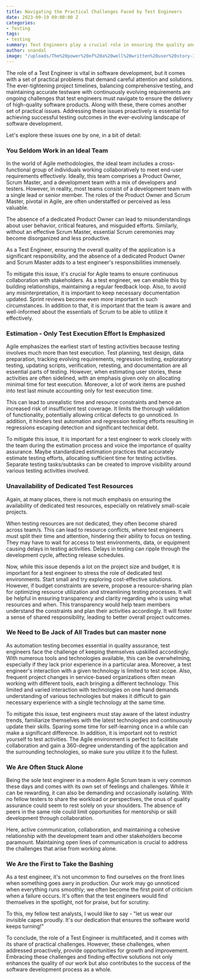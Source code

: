 ```yaml
---
title: Navigating the Practical Challenges Faced by Test Engineers
date: 2023-09-19 09:00:00 Z
categories:
- Testing
tags:
- testing
summary: Test Engineers play a crucial role in ensuring the quality and reliability of software applications, but their day-to-day activities are rife with practical challenges—challenges that are more or less accepted as part and parcel of the job. In this article, we will explore the common issues that test engineers encounter during their work, shedding light on the intricacies of their responsibilities and the importance of addressing these challenges effectively.
author: snandal
image: "/uploads/The%20power%20of%20a%20well%20written%20user%20story-396f37.png"
---
```


The role of a Test Engineer is vital in software development, but it comes with a set of practical problems that demand careful attention and solutions. The ever-tightening project timelines, balancing comprehensive testing, and maintaining accurate testware with continuously evolving requirements are ongoing challenges that test engineers must navigate to ensure the delivery of high-quality software products. 
Along with these, there comes another set of practical issues. Addressing these issues proactively is essential for achieving successful testing outcomes in the ever-evolving landscape of software development.

Let's explore these issues one by one, in a bit of detail:

### You Seldom Work in an Ideal Team
In the world of Agile methodologies, the ideal team includes a cross-functional group of individuals working collaboratively to meet end-user requirements effectively. Ideally, this team comprises a Product Owner, Scrum Master, and a development team with a mix of developers and testers. However, in reality, most teams consist of a development team with a single lead or senior member. The roles of the Product Owner and Scrum Master, pivotal in Agile, are often understaffed or perceived as less valuable.

The absence of a dedicated Product Owner can lead to misunderstandings about user behavior, critical features, and misguided efforts. Similarly, without an effective Scrum Master, essential Scrum ceremonies may become disorganized and less productive.

As a Test Engineer, ensuring the overall quality of the application is a significant responsibility, and the absence of a dedicated Product Owner and Scrum Master adds to a test engineer's responsibilities immensely.

To mitigate this issue, it's crucial for Agile teams to ensure continuous collaboration with stakeholders. As a test engineer, we can enable this by building relationships, maintaining a regular feedback loop. Also, to avoid any misinterpretation, it is important to keep necessary documentation updated. Sprint reviews become even more important in such circumstances. In addition to that, it is important that the team is aware and well-informed about the essentials of Scrum to be able to utilize it effectively.


### Estimation - Only Test Execution Effort Is Emphasized
Agile emphasizes the earliest start of testing activities because testing involves much more than test execution. Test planning, test design, data preparation, tracking evolving requirements, regression testing, exploratory testing, updating scripts, verification, retesting, and documentation are all essential parts of testing. However, when estimating user stories, these activities are often sidelined, with an emphasis given only on allocating minimal time for test execution. Moreover, a lot of work items are pushed into test last minute accounting only for test execution time.

This can lead to unrealistic time and resource constraints and hence an increased risk of insufficient test coverage. It limits the thorough validation of functionality, potentially allowing critical defects to go unnoticed. In addition, it hinders test automation and regression testing efforts resulting in regressions escaping detection and significant technical debt.

To mitigate this issue, it is important for a test engineer to work closely with the team during the estimation process and voice the importance of quality assurance. Maybe standardized estimation practices that accurately estimate testing efforts, allocating sufficient time for testing activities. Separate testing tasks/subtasks can be created to improve visibility around various testing activities involved.


### Unavailability of Dedicated Test Resources
Again, at many places, there is not much emphasis on ensuring the availability of dedicated test resources, especially on relatively small-scale projects.

When testing resources are not dedicated, they often become shared across team/s. This can lead to resource conflicts, where test engineers must split their time and attention, hindering their ability to focus on testing. They may have to wait for access to test environments, data, or equipment causing delays in testing activities. Delays in testing can ripple through the development cycle, affecting release schedules.

Now, while this issue depends a lot on the project size and budget, it is important for a test engineer to stress the role of dedicated test environments. Start small and try exploring cost-effective solutions. However, if budget constraints are severe, propose a resource-sharing plan for optimizing resource utilization and streamlining testing processes. It will be helpful in ensuring transparency and clarity regarding who is using what resources and when. This transparency would help team members understand the constraints and plan their activities accordingly. It will foster a sense of shared responsibility, leading to better overall project outcomes.


### We Need to Be Jack of All Trades but can master none
As automation testing becomes essential in quality assurance, test engineers face the challenge of keeping themselves upskilled accordingly. With numerous tools and technologies available, this can be overwhelming, especially if they lack prior experience in a particular area. Moreover, a test engineer's interaction with a given technology is limited to test scope. Also, frequent project changes in service-based organizations often mean working with different tools, each bringing a different technology. This limited and varied interaction with technologies on one hand demands understanding of various technologies but makes it difficult to gain necessary experience with a single technology at the same time.

To mitigate this issue, test engineers must stay aware of the latest industry trends, familiarize themselves with the latest technologies and continuously update their skills. Sparing some time for self-learning once in a while can make a significant difference. In addition, it is important not to restrict yourself to test activities. The Agile environment is perfect to facilitate collaboration and gain a 360-degree understanding of the application and the surrounding technologies, so make sure you utilize it to the fullest.


### We Are Often Stuck Alone
Being the sole test engineer in a modern Agile Scrum team is very common these days and comes with its own set of feelings and challenges. While it can be rewarding, it can also be demanding and occasionally isolating. With no fellow testers to share the workload or perspectives, the onus of quality assurance could seem to rest solely on your shoulders. The absence of peers in the same role could limit opportunities for mentorship or skill development through collaboration.

Here, active communication, collaboration, and maintaining a cohesive relationship with the development team and other stakeholders become paramount. Maintaining open lines of communication is crucial to address the challenges that arise from working alone.


### We Are the First to Take the Bashing 
As a test engineer, it's not uncommon to find ourselves on the front lines when something goes awry in production. Our work may go unnoticed when everything runs smoothly; we often become the first point of criticism when a failure occurs. It's often that the test engineers would find themselves in the spotlight, not for praise, but for scrutiny.

To this, my fellow test analysts, I would like to say - "let us wear our invisible capes proudly. It's our dedication that ensures the software world keeps turning!"

To conclude, the role of a Test Engineer is multifaceted, and it comes with its share of practical challenges. However, these challenges, when addressed proactively, provide opportunities for growth and improvement. Embracing these challenges and finding effective solutions not only enhances the quality of our work but also contributes to the success of the software development process as a whole.
